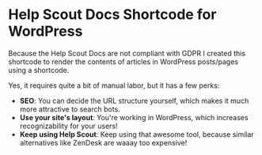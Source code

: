 # Help Scout Docs Shortcode for WordPress

Because the Help Scout Docs are not compliant with GDPR I created this shortcode to render the contents of articles in WordPress posts/pages using a shortcode.

Yes, it requires quite a bit of manual labor, but it has a few perks:

- **SEO**: You can decide the URL structure yourself, which makes it much more attractive to search bots.
- **Use your site's layout**: You're working in WordPress, which increases recognizability for your users!
- **Keep using Help Scout**: Keep using that awesome tool, because similar alternatives like ZenDesk are waaay too expensive!